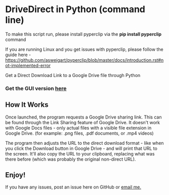 # DriveDirect in Python (command line)
To make this script run, please install pyperclip via the **pip install pyperclip** command

If you are running Linux and you get issues with pyperclip, please follow the guide here - https://github.com/asweigart/pyperclip/blob/master/docs/introduction.rst#not-implemented-error

Get a Direct Download Link to a Google Drive file through Python

### Get the GUI version [here](https://github.com/ThisIsNoahEvans/DriveDirect-GUI)

## How It Works
Once launched, the program requests a Google Drive sharing link. This can be found through the Link Sharing feature of Google Drive. It doesn't work with Google Docs files - only actual files with a visible file extension in Google Drive. (for example: .png files, .pdf documents, or .mp4 videos)

The program then adjusts the URL to the direct download format - like when you click the Download button in Google Drive - and will print that URL to the screen. It'll also copy the URL to your clipboard, replacing what was there before (which was probably the original non-direct URL).

## Enjoy!
If you have any issues, post an issue here on GitHub or [email me.](mailto:programming@itsnoahevans.co.uk)
